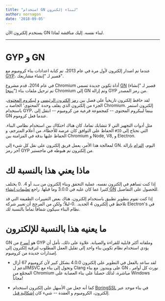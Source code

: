```yaml
---
title: "استخدام GN لبناء إلكترون"
author: nornagon
date: '2018-09-05'
---
```


يستخدم إلكترون الآن GN لبناء نفسه. إليك مناقشة لماذا.

---

# GYP و GN

عندما تم اصدار إلكترون لأول مرة في عام 2013، تم كتابة اعدادات بناء كروميوم مع [GYP](https://gyp.gsrc.io/)، قصير لـ "إنشاء مشاريعك".

في عام 2014، قدم مشروع Chromium أداة تكوين جديدة تسمى [GN](https://gn.googlesource.com/gn/) (قصير لـ "إنشاء [نينجا](https://ninja-build.org/)") تم ترحيل ملفات بناء Chromium إلى GN وتم إزالة GYP من رمز المصدر.

لقد حافظ إلكترون تاريخياً على فصل بين [رمز إلكترون الرئيسي](https://github.com/electron/electron) و [ليبكروم المحتوى](https://github.com/electron/libchromiumcontent)، الجزء من إلكترون الذي يغلف وحدة 'المحتوى' الخاصة بـ Chromium. إلكترون استمر باستخدام GYP، بينما ليبكروم المحتوى -- كمجموعة فرعية من كروميوم -- انتقل إلى GN عندما فعل كروموم.

مثل أدوات التجهيز التي لا تتشابك تماما، كان هناك احتكاك بين استخدام نظامي البناء. الحفاظ على التوافق كان عرضة للأخطاء، من أعلام المترجم، و `#ID` التي تحتاج إلى الحفاظ عليها بدقة في المزامنة بين Chromium و Node, V8, و Electron.

لمعالجة هذا الأمر، يعمل فريق إلكترون على نقل كل شيء إلى GN. اليوم، [إلتزام](https://github.com/electron/electron/pull/14097) بإزالة آخر رمز GYP من إلكترون تم هبوطه في ماجستير.

# ماذا يعني هذا بالنسبة لك

إذا كنت تساهم في إلكترون نفسه، عملية التحقق وبناء إلكترون من `سيد` أو 4. .0 يختلف كثيرا عما كان عليه في 3.0.0 وما قبلها. راجع [تعليمات إنشاء GN](https://github.com/electron/electron/blob/master/docs/development/build-instructions-gn.md) للحصول على التفاصيل.

إذا كنت تقوم بتطوير تطبيق باستخدام إلكترون، هناك بعض التغييرات الطفيفة التي قد تلاحظ في إلكترون 4 الجديد. .0-ليلاً؛ ولكن من المرجح أن تغيير شركة Electron's في نظام البناء سيكون شفافاً تماماً بالنسبة لك.

# ما يعنيه هذا بالنسبة للإلكترون

GN هو [أسرع](https://chromium.googlesource.com/chromium/src/tools/gn/+/48062805e19b4697c5fbd926dc649c78b6aaa138/README.md) من GYP وملفاته أكثر قابلية للقراءة والصيانة. علاوة على ذلك، نأمل أن يؤدي استخدام نظام تكوين بناء واحد إلى تقليل العمل المطلوب لترقية إلكترون إلى إصدارات جديدة من كروميوم.

 * لقد ساعد بالفعل في التطوير على إلكترون 4.0.0 بشكل كبير لأن كروميوم 67 أزال الدعم لMSVC وتحول إلى بناء مع Clang على ويندوز. مع بناء GN ، نورث كل أوامر المجمّع من Chromium مباشرة، لذلك حصلنا على بناء العصابة على Windows مجاناً!

 * كما أنه جعل من الأسهل على إلكترون استخدام [BoringSSL](https://boringssl.googlesource.com/boringssl/) في بناء موحد عبر إلكترون، الكروميوم و العقدة -- شيء كان [إشكالية قبل](https://electronjs.org/blog/electron-internals-using-node-as-a-library#shared-library-or-static-library).
